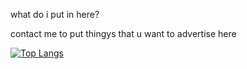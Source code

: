 what do i put in here?

contact me to put thingys that u want to advertise here

[![Top Langs](https://github-readme-stats.vercel.app/api/top-langs/?username=jLn0n&langs_count=8&theme=radical)](https://github.com/anuraghazra/github-readme-stats)
